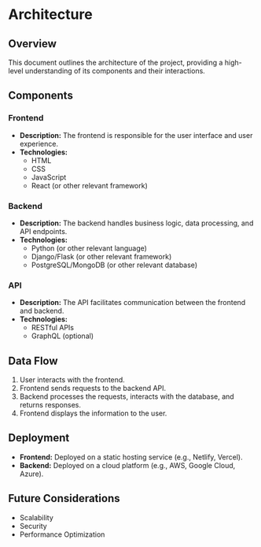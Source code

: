 # Architecture

## Overview

This document outlines the architecture of the project, providing a high-level understanding of its components and their interactions.

## Components

### Frontend

- **Description:** The frontend is responsible for the user interface and user experience.
- **Technologies:**
    - HTML
    - CSS
    - JavaScript
    - React (or other relevant framework)

### Backend

- **Description:** The backend handles business logic, data processing, and API endpoints.
- **Technologies:**
    - Python (or other relevant language)
    - Django/Flask (or other relevant framework)
    - PostgreSQL/MongoDB (or other relevant database)

### API

- **Description:** The API facilitates communication between the frontend and backend.
- **Technologies:**
    - RESTful APIs
    - GraphQL (optional)

## Data Flow

1. User interacts with the frontend.
2. Frontend sends requests to the backend API.
3. Backend processes the requests, interacts with the database, and returns responses.
4. Frontend displays the information to the user.

## Deployment

- **Frontend:** Deployed on a static hosting service (e.g., Netlify, Vercel).
- **Backend:** Deployed on a cloud platform (e.g., AWS, Google Cloud, Azure).

## Future Considerations

- Scalability
- Security
- Performance Optimization
